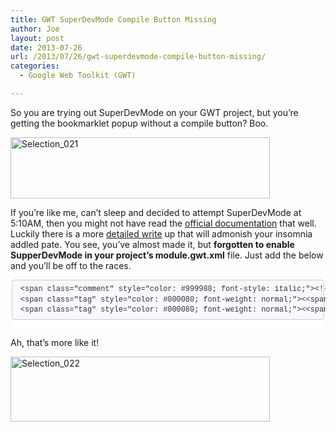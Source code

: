 ```yaml
---
title: GWT SuperDevMode Compile Button Missing
author: Joe
layout: post
date: 2013-07-26
url: /2013/07/26/gwt-superdevmode-compile-button-missing/
categories:
  - Google Web Toolkit (GWT)

---
```

So you are trying out SuperDevMode on your GWT project, but you&#8217;re getting the bookmarklet popup without a compile button? Boo.

<span class="frame-outer  small aligncenter size-full wp-image-130"><span><span><span><span><a href="http://www.lustforge.com/wp-content/uploads/2013/07/Selection_021.png"><img class="aligncenter size-full wp-image-130" src="http://www.lustforge.com/wp-content/uploads/2013/07/Selection_021.png" alt="Selection_021" width="415" height="98" /></a></span></span></span></span></span>

If you&#8217;re like me, can&#8217;t sleep and decided to attempt SuperDevMode at 5:10AM, then you might not have read the <a href="http://www.gwtproject.org/articles/superdevmode.html" target="_blank">official documentation</a> that well. Luckily there is a more <a href="http://stackoverflow.com/questions/11356714/getting-started-with-the-superdevmode?answertab=votes#tab-top" target="_blank">detailed write</a> up that will admonish your insomnia addled pate. You see, you&#8217;ve almost made it, but **forgotten to enable SupperDevMode in your project&#8217;s module.gwt.xml** file. Just add the below and you&#8217;ll be off to the races.

<div class="markdown-here-wrapper" style="font-size: 1em; font-family: Helvetica, arial, freesans, clean, sans-serif; color: #222222; border: none; line-height: 1.2; background-color: #ffffff;" data-md-url="https://lustforge.com/wp-admin/post.php?post=128&action=edit">
  <pre style="font-size: 1em; font-family: Consolas, Inconsolata, Courier, monospace; line-height: 1.2em; overflow: auto; margin: 1em 0px;"><code class="language-xml" style="font-size: 0.85em; font-family: Consolas, Inconsolata, Courier, monospace; margin: 0px 0.15em; padding: 0.5em; white-space: pre; border: 1px solid #cccccc; border-top-left-radius: 3px; border-top-right-radius: 3px; border-bottom-right-radius: 3px; border-bottom-left-radius: 3px; display: block; background-color: #f8f8f8; color: #333333; background: #f8f8ff;"> &lt;span class="comment" style="color: #999988; font-style: italic;">&lt;!-- For local work, use Super Dev Mode --&gt;&lt;/span>
 &lt;span class="tag" style="color: #000080; font-weight: normal;">&lt;&lt;span class="title" style="color: #000080; font-weight: normal;">set-configuration-property&lt;/span> &lt;span class="attribute" style="color: #008080;">name&lt;/span>=&lt;span class="value" style="color: #dd1144;">"devModeRedirectEnabled"&lt;/span> &lt;span class="attribute" style="color: #008080;">value&lt;/span>=&lt;span class="value" style="color: #dd1144;">"true"&lt;/span>/&gt;&lt;/span>
 &lt;span class="tag" style="color: #000080; font-weight: normal;">&lt;&lt;span class="title" style="color: #000080; font-weight: normal;">set-property&lt;/span> &lt;span class="attribute" style="color: #008080;">name&lt;/span>=&lt;span class="value" style="color: #dd1144;">"compiler.useSourceMaps"&lt;/span> &lt;span class="attribute" style="color: #008080;">value&lt;/span>=&lt;span class="value" style="color: #dd1144;">"true"&lt;/span> /&gt;&lt;/span>
</code></pre>
  
  <div style="height: 0; font-size: 0em; padding: 0; margin: 0;" title="MDH:YGBgeG1sPGJyPiAmbHQ7IS0tIEZvciBsb2NhbCB3b3JrLCB1c2UgU3VwZXIgRGV2IE1vZGUgLS0m
Z3Q7PGJyPiAmbHQ7c2V0LWNvbmZpZ3VyYXRpb24tcHJvcGVydHkgbmFtZT0iZGV2TW9kZVJlZGly
ZWN0RW5hYmxlZCIgdmFsdWU9InRydWUiLyZndDs8YnI+ICZsdDtzZXQtcHJvcGVydHkgbmFtZT0i
Y29tcGlsZXIudXNlU291cmNlTWFwcyIgdmFsdWU9InRydWUiIC8mZ3Q7PGJyPmBgYA==">
    ​
  </div>
</div>

Ah, that&#8217;s more like it!

<span class="frame-outer  small aligncenter size-full wp-image-129"><span><span><span><span><a href="http://www.lustforge.com/wp-content/uploads/2013/07/Selection_022.png"><img class="aligncenter size-full wp-image-129" src="http://www.lustforge.com/wp-content/uploads/2013/07/Selection_022.png" alt="Selection_022" width="415" height="104" srcset="https://lustforge.com/wp-content/uploads/2013/07/Selection_022-300x75.png 300w, https://lustforge.com/wp-content/uploads/2013/07/Selection_022.png 482w" sizes="(max-width: 482px) 100vw, 482px" /></a></span></span></span></span></span>